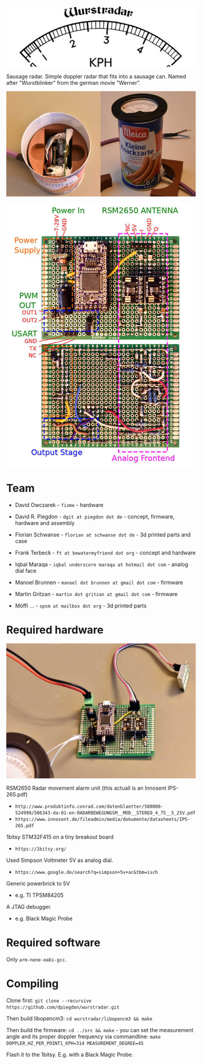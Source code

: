 
![Wurstradar](https://github.com/dpiegdon/wurstradar/blob/master/pictures/logo.jpg?raw=true)

Sausage radar. Simple doppler radar that fits into a sausage can.
Named after "Wurstblinker" from the german movie "Werner".

![Prototype](https://github.com/dpiegdon/wurstradar/blob/master/pictures/photos/prototype.jpg?raw=true)

![PCB](https://github.com/dpiegdon/wurstradar/blob/master/pictures/photos/pcb.jpg?raw=true)


Team
====

 * David Owczarek - `fixme` - hardware

 * David R. Piegdon - `dgit at piegdon dot de` - concept, firmware, hardware and assembly

 * Florian Schwanse - `florian at schwanse dot de` - 3d printed parts and case

 * Frank Terbeck - `ft at bewatermyfriend dot org` - concept and hardware

 * Iqbal Maraqa - `iqbal underscore maraqa at hotmail dot com` - analog dial face

 * Manoel Brunnen - `manoel dot brunnen at gmail dot com` - firmware

 * Martin Gritzan - `martin dot gritzan at gmail dot com` - firmware

 * Möffi ... - `spsm at mailbox dot org` - 3d printed parts

Required hardware
=================

![TestSetup](https://github.com/dpiegdon/wurstradar/blob/master/pictures/photos/testsetup.jpg?raw=true)

RSM2650 Radar movement alarm unit (this actuall is an Innosent IPS-265.pdf)

 * `http://www.produktinfo.conrad.com/datenblaetter/500000-524999/506343-da-01-en-RADARBEWEGUNGSM__MOD__STEREO_4_75__5_25V.pdf`
 * `https://www.innosent.de/fileadmin/media/dokumente/datasheets/IPS-265.pdf`

1bitsy STM32F415 on a tiny breakout board

 * `https://1bitsy.org/`

Used Simpson Voltmeter 5V as analog dial.

 * `https://www.google.de/search?q=simpson+5v+ac&tbm=isch`

Generic powerbrick to 5V

 * e.g. TI TPSM84205

A JTAG debugger.

 * e.g. Black Magic Probe


Required software
=================

Only `arm-none-eabi-gcc`.


Compiling
=========

Clone first: `git clone --recursive https://github.com/dpiegdon/wurstradar.git`

Then build libopencm3: `cd wurstradar/libopencm3 && make`

Then build the firmware: `cd ../src && make` - 
you can set the measurement angle and its proper doppler frequency via
commandline: `make DOPPLER_HZ_PER_POINT1_KPH=314 MEASUREMENT_DEGREE=45`

Flash it to the 1bitsy. E.g. with a Black Magic Probe.


